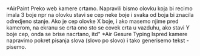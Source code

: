 # 
*AirPaint
Preko web kamere crtamo. Napravili bismo olovku koja bi recimo imala 3 boje npr na olovku stavi se cep neke boje i svaka od boja bi znacila odredjeno stanje. Ako je cep olovke X boje, i ako masemo njime pred kamerom, na ekranu se crta ono sto se covek crta u vazduhu, ako stavi Y boje cep, onda se brise nacrtano, itd"
*Air Gesure Typing
Ispred kamere napravimo pokret pisanja slova (slovo po slovo) i tako generisemo tekst - pisemo.
